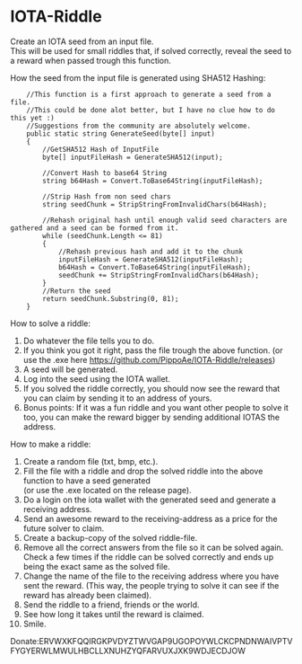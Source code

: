 # IOTA-Riddle     
Create an IOTA seed from an input file.       
This will be used for small riddles that, if solved correctly, reveal the seed to a reward when passed trough this function.     

How the seed from the input file is generated using SHA512 Hashing:        

        //This function is a first approach to generate a seed from a file.
        //This could be done alot better, but I have no clue how to do this yet :)
        //Suggestions from the community are absolutely welcome.
        public static string GenerateSeed(byte[] input)
        {
            //GetSHA512 Hash of InputFile
            byte[] inputFileHash = GenerateSHA512(input);

            //Convert Hash to base64 String
            string b64Hash = Convert.ToBase64String(inputFileHash);

            //Strip Hash from non seed chars
            string seedChunk = StripStringFromInvalidChars(b64Hash);

            //Rehash original hash until enough valid seed characters are gathered and a seed can be formed from it.
            while (seedChunk.Length <= 81)
            {
                //Rehash previous hash and add it to the chunk 
                inputFileHash = GenerateSHA512(inputFileHash);
                b64Hash = Convert.ToBase64String(inputFileHash);
                seedChunk += StripStringFromInvalidChars(b64Hash);
            }
            //Return the seed
            return seedChunk.Substring(0, 81);
        }


How to solve a riddle:
1. Do whatever the file tells you to do.    
2. If you think you got it right, pass the file trough the above function. (or use the .exe here https://github.com/PippoAe/IOTA-Riddle/releases)      
3. A seed will be generated.   
4. Log into the seed using the IOTA wallet.    
5. If you solved the riddle correctly, you should now see the reward that you can claim by sending it to an address of yours.
6. Bonus points: If it was a fun riddle and you want other people to solve it too, you can make the reward bigger by sending additional IOTAS the address.    


How to make a riddle:
1. Create a random file (txt, bmp, etc.).       
2. Fill the file with a riddle and drop the solved riddle into the above function to have a seed generated       
(or use the .exe located on the release page).        
3. Do a login on the iota wallet with the generated seed and generate a receiving address.       
4. Send an awesome reward to the receiving-address as a price for the future solver to claim.
5. Create a backup-copy of the solved riddle-file.     
6. Remove all the correct answers from the file so it can be solved again.
        Check a few times if the riddle can be solved correctly and ends up being the exact same as the solved file.      
7. Change the name of the file to the receiving address where you have sent the reward.
(This way, the people trying to solve it can see if the reward has already been claimed).      
8. Send the riddle to a friend, friends or the world.     
9. See how long it takes until the reward is claimed.
10. Smile.




Donate:ERVWXKFQQIRGKPVDYZTWVGAP9UGOPOYWLCKCPNDNWAIVPTVFYGYERWLMWULHBCLLXNUHZYQFARVUXJXK9WDJECDJOW

